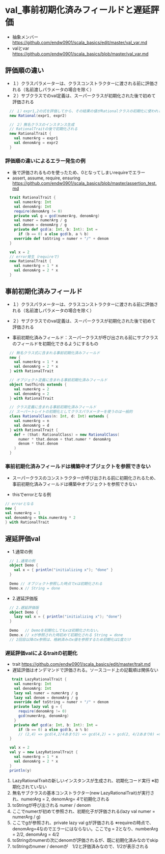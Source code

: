 # val_事前初期化済みフィールドと遅延評価
- 抽象メンバー https://github.com/endw0901/scala_basics/edit/master/val_var.md
- valとvar https://github.com/endw0901/scala_basics/blob/master/val_var.md

## 評価順の違い
- １）クラスパラメーターは、クラスコンストラクターに渡される前に評価される（名前渡しパラメータの場合を除く）
- ２）サブクラスでのval定義は、スーパークラスが初期化された後で初めて評価される
```scala
  // １）expr1,2の式を評価してから、その結果の値がRationalクラスの初期化に使われる
  new Rational(expr1, expr2)

  // ２）無名クラスのインスタンス生成
  // RationalTraitの後で初期化される
  new RationalTrait {
    val numerArg = expr1
    val denomArg = expr2
  }
```

### 評価順の違いによるエラー発生の例
- 後で評価されるものを使ったため、0となってしまいrequireでエラー
- assert, assume, require, ensuring https://github.com/endw0901/scala_basics/blob/master/assertion_test.md
```scala
  trait RationalTrait {
    val numerArg: Int
    val denomArg: Int
    require(denomArg != 0)
    private val g = gcd(numerArg, denomArg)
    val numer = numerArg / g
    val denom = denomArg / g
    private def gcd(a: Int, b: Int): Int =
      if (b == 0) a else gcd(b, a % b)
    override def toString = numer + "/" + denom
  }

  val x = 2
  // error発生（requireで)
  new RationalTrait {
    val numerArg = 1 * x
    val denomArg = 2 * x
  }
```

## 事前初期化済みフィールド
- １）クラスパラメーターは、クラスコンストラクターに渡される前に評価される（名前渡しパラメータの場合を除く）
- ２）サブクラスでのval定義は、スーパークラスが初期化された後で初めて評価される

- 事前初期化済みフィールド：スーパークラスが呼び出される前にサブクラスのフィールドを初期化できるようにするもの

```scala
  // 無名クラス式に含まれる事前初期化済みフィールド
  new {
    val numerArg = 1 * x
    val denomArg = 2 * x
  } with RationalTrait

  // オブジェクト定義に含まれる事前初期化済みフィールド
  object twoThirds extends {
    val numerArg = 2
    val denomArg = 2
  } with RationalTrait

  // クラス定義に含まれる事前初期化済みフィールド
  // スーパートレイトの初期化としてクラスパラメーターを使うのは一般的
  class RationalClass(n: Int, d: Int) extends {
    val numerArg = n
    val denomArg = d
  } with RationalTrait {
    def + (that: RationalClass) = new RationalClass(
      numer * that.denom + that.numer * denomArg
      denom * that.denom
    )
  }
```

### 事前初期化済みフィールドは構築中オブジェクトを参照できない
- スーパークラスのコンストラクターが呼び出される前に初期化されるため、事前初期化済みフィールドは構築中オブジェクトを参照できない

- thisでerrorとなる例
```scala
// errorとなる
new {
val numerArg = 1
val denomArg = this.numerArg * 2
} with RationalTrait
```


## 遅延評価val
- 1.通常の例
```scala
  // 1.通常の例
  object Demo {
    val x = { println("initializing x"); "done" }
  }
  
  Demo // オブジェクト参照した時点でxは初期化される
  Demo.x // String = done
```
- 2.遅延評価版
```scala
  // 2.遅延評価版
  object Demo {
    lazy val x = { println("initializing x"); "done"}
  }
  
  Demo   // Demoを初期化してもxは初期化されない。
  Demo.x // xが参照された時初めて初期化される String = done
  // 2回目以降のx参照は、格納済みのx値を参照するため初期化は1度だけ
```

### 遅延評価valによるtraitの初期化
- trait https://github.com/endw0901/scala_basics/edit/master/trait.md
- 遅延評価はオンデマンドで評価される。ソースコード上の記載順は関係ない
```scala
   trait LazyRationalTrait {
    val numerArg: Int
    val denomArg: Int
    lazy val numer = numerArg / g
    lazy val denom = denomArg / g
    override def toString = numer + "/" + denom
    private lazy val g = {
      require(denomArg != 0)
      gcd(numerArg, denomArg)
    }
    private def gcd(a: Int, b: Int): Int =
      if (b == 0) a else gcd(b, a % b)
      // (2,4) => gcd(4,2/4あまり2) => gcd(4,2) = > gcd(2, 4/2あまり0) => b==0なのでreturn a = 2 => g=2が返る
  }

  val x = 2
  val y = new LazyRationalTrait {
    val numerArg = 1 * x
    val denomArg = 2 * x
  }
  println(y)
```

1. LazyRationalTraitの新しいインスタンスが生成され、初期化コード実行 ※初期化されていない
1. 無名サブクラスの基本コンストラクター(new LazyRationalTrait)が実行され、numerArg = 2, denomArg= 4で初期化される
1. toStringが呼び出される numer / denom
1. ここでnumerが初めて参照され、初期化子が評価される(lazy val numer = numerArg / g) 
1. ここでgが参照され、private lazy val gが評価される ※requireの時点で、denomArg=4なのでエラーにはならない。ここでg = 2となり、numberArg = 2/2, denomArg = 4/2
1. toStringのnumerの次にdenomが評価されるが、既に初期化済みなのでskip
1. toStringのnumer / denomが　1/2と評価済みなので、1/2が表示される

